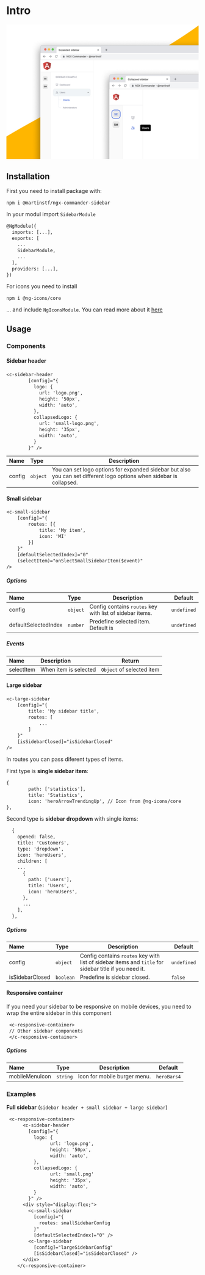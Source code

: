 # Intro

![](https://raw.githubusercontent.com/martinstefanovic/ngx-commander/main/projects/sidebar/src/assets/sidebar.jpeg)

## Installation

First you need to install package with:

```
npm i @martinstf/ngx-commander-sidebar
```

In your modul import `SidebarModule`

```
@NgModule({
  imports: [...],
  exports: [
    ...
    SidebarModule,
    ...
  ],
  providers: [...],
})
```

For icons you need to install

```
npm i @ng-icons/core
```

... and include `NgIconsModule`. You can read more about it [here](https://www.npmjs.com/package/@ng-icons/core 'here')

## Usage

### Components

#### Sidebar header

```
<c-sidebar-header
        [config]="{
          logo: {
            url: 'logo.png',
            height: '50px',
            width: 'auto',
          },
          collapsedLogo: {
            url: 'small-logo.png',
            height: '35px',
            width: 'auto',
          }
        }" />
```

| Name   | Type     | Description                                                                                                          |
| :----- | :------- | -------------------------------------------------------------------------------------------------------------------- |
| config | `object` | You can set logo options for expanded sidebar but also you can set different logo options when sidebar is collapsed. |

#### Small sidebar

```
<c-small-sidebar
    [config]="{
        routes: [{
			title: 'My item',
			icon: 'MI'
		}]
    }"
    [defaultSelectedIndex]="0"
    (selectItem)="onSlectSmallSidebarItem($event)"
/>
```

##### Options

| Name                 | Type     | Description                                              | Default     |
| :------------------- | :------- | -------------------------------------------------------- | ----------- |
| config               | `object` | Config contains `routes` key with list of sidebar items. | `undefined` |
| defaultSelectedIndex | `number` | Predefine selected item. Default is                      | `undefined` |

##### Events

| Name       | Description           | Return                    |
| :--------- | :-------------------- | ------------------------- |
| selectItem | When item is selected | `Object` of selected item |

#### Large sidebar

```
<c-large-sidebar
    [config]="{
		title: 'My sidebar title',
		routes: [
			...
		]
	}"
    [isSidebarClosed]="isSidebarClosed"
/>
```

In routes you can pass diferent types of items.

First type is **single sidebar item**:

```
{
        path: ['statistics'],
        title: 'Statistics',
        icon: 'heroArrowTrendingUp', // Icon from @ng-icons/core
},
```

Second type is **sidebar dropdown** with single items:

```
  {
    opened: false,
    title: 'Customers',
    type: 'dropdown',
    icon: 'heroUsers',
    children: [
	...
      {
        path: ['users'],
        title: 'Users',
        icon: 'heroUsers',
      },
	  ...
    ],
  },
```

##### Options

| Name            | Type      | Description                                                                                           | Default     |
| :-------------- | :-------- | ----------------------------------------------------------------------------------------------------- | ----------- |
| config          | `object`  | Config contains `routes` key with list of sidebar items and `title` for sidebar title if you need it. | `undefined` |
| isSidebarClosed | `boolean` | Predefine is sidebar closed.                                                                          | `false`     |

#### Responsive container

If you need your sidebar to be responsive on mobile devices, you need to wrap the entire sidebar in this component

```
 <c-responsive-container>
 // Other sidebar components
 </c-responsive-container>
```

##### Options

| Name           | Type     | Description                  | Default     |
| :------------- | :------- | ---------------------------- | ----------- |
| mobileMenuIcon | `string` | Icon for mobile burger menu. | `heroBars4` |

### Examples

**Full sidebar** (`sidebar header + small sidebar + large sidebar`)

```
 <c-responsive-container>
      <c-sidebar-header
        [config]="{
          logo: {
				url: 'logo.png',
				height: '50px',
				width: 'auto',
          },
          collapsedLogo: {
				url: 'small.png'
				height: '35px',
				width: 'auto',
          }
        }" />
      <div style="display:flex;">
        <c-small-sidebar
          [config]="{
            routes: smallSidebarConfig
          }"
          [defaultSelectedIndex]="0" />
        <c-large-sidebar
          [config]="largeSidebarConfig"
          [isSidebarClosed]="isSidebarClosed" />
      </div>
    </c-responsive-container>
```
